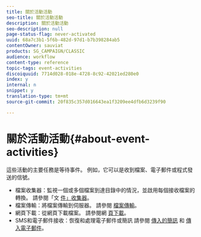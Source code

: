 ```yaml
---
title: 關於活動活動
seo-title: 關於活動活動
description: 關於活動活動
seo-description: null
page-status-flag: never-activated
uuid: 68a7c3b1-5f6b-482d-97d1-b7b398284ab5
contentOwner: sauviat
products: SG_CAMPAIGN/CLASSIC
audience: workflow
content-type: reference
topic-tags: event-activities
discoiquuid: 7714d028-018e-4728-8c92-42021ed280e0
index: y
internal: n
snippet: y
translation-type: tm+mt
source-git-commit: 20f835c357d016643ea1f3209ee4dfb6d3239f90

---
```



# 關於活動活動{#about-event-activities}

這些活動的主要任務是等待事件。 例如，它可以是收到檔案、電子郵件或程式發送的信號。

* 檔案收集器：監視一個或多個檔案到達目錄中的情況，並啟用每個接收檔案的轉換。 請參閱「文 [件」收集器](../../workflow/using/file-collector.md)。
* 檔案傳輸：將檔案傳輸到伺服器。 請參閱 [檔案傳輸](../../workflow/using/file-transfer.md)。
* 網頁下載：從網頁下載檔案。 請參閱網 [頁下載](../../workflow/using/web-download.md)。
* SMS和電子郵件接收：恢復和處理電子郵件或簡訊 請參閱 [傳入的簡訊](../../workflow/using/inbound-sms.md) 和 [傳入電子郵件](../../workflow/using/inbound-emails.md)。


